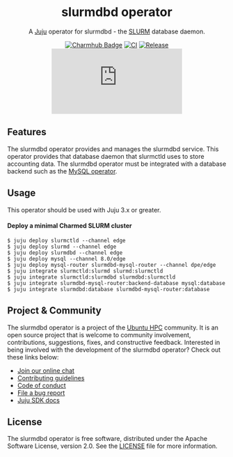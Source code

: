 <div align="center">

# slurmdbd operator

A [Juju](https://juju.is) operator for slurmdbd - the [SLURM](https://slurm.schedmd.com/overview.html) database daemon.

[![Charmhub Badge](https://charmhub.io/slurmdbd/badge.svg)](https://charmhub.io/slurmdbd)
[![CI](https://github.com/omnivector-solutions/slurmdbd-operator/actions/workflows/ci.yaml/badge.svg)](https://github.com/omnivector-solutions/slurmdbd-operator/actions/workflows/ci.yaml/badge.svg)
[![Release](https://github.com/omnivector-solutions/slurmdbd-operator/actions/workflows/release.yaml/badge.svg)](https://github.com/omnivector-solutions/slurmdbd-operator/actions/workflows/release.yaml/badge.svg)
[![Matrix](https://img.shields.io/matrix/ubuntu-hpc%3Amatrix.org?logo=matrix&label=ubuntu-hpc)](https://matrix.to/#/#ubuntu-hpc:matrix.org)

</div>

## Features

The slurmdbd operator provides and manages the slurmdbd service. This operator provides that database daemon that slurmctld uses to store accounting data. The slurmdbd operator must be integrated with a database backend such as the [MySQL operator](https://charmhub.io/mysql).

## Usage

This operator should be used with Juju 3.x or greater.

#### Deploy a minimal Charmed SLURM cluster

```shell
$ juju deploy slurmctld --channel edge
$ juju deploy slurmd --channel edge
$ juju deploy slurmdbd --channel edge
$ juju deploy mysql --channel 8.0/edge
$ juju deploy mysql-router slurmdbd-mysql-router --channel dpe/edge
$ juju integrate slurmctld:slurmd slurmd:slurmctld
$ juju integrate slurmctld:slurmdbd slurmdbd:slurmctld
$ juju integrate slurmdbd-mysql-router:backend-database mysql:database
$ juju integrate slurmdbd:database slurmdbd-mysql-router:database
```

## Project & Community

The slurmdbd operator is a project of the [Ubuntu HPC](https://discourse.ubuntu.com/t/high-performance-computing-team/35988) 
community. It is an open source project that is welcome to community involvement, contributions, suggestions, fixes, and 
constructive feedback. Interested in being involved with the development of the slurmdbd operator? Check out these links below:

* [Join our online chat](https://matrix.to/#/#ubuntu-hpc:matrix.org)
* [Contributing guidelines](./CONTRIBUTING.md)
* [Code of conduct](https://ubuntu.com/community/ethos/code-of-conduct)
* [File a bug report](https://github.com/omnivector-solutions/slurmctld-operator/issues)
* [Juju SDK docs](https://juju.is/docs/sdk)

## License

The slurmdbd operator is free software, distributed under the Apache Software License, version 2.0. See the [LICENSE](./LICENSE) file for more information.
